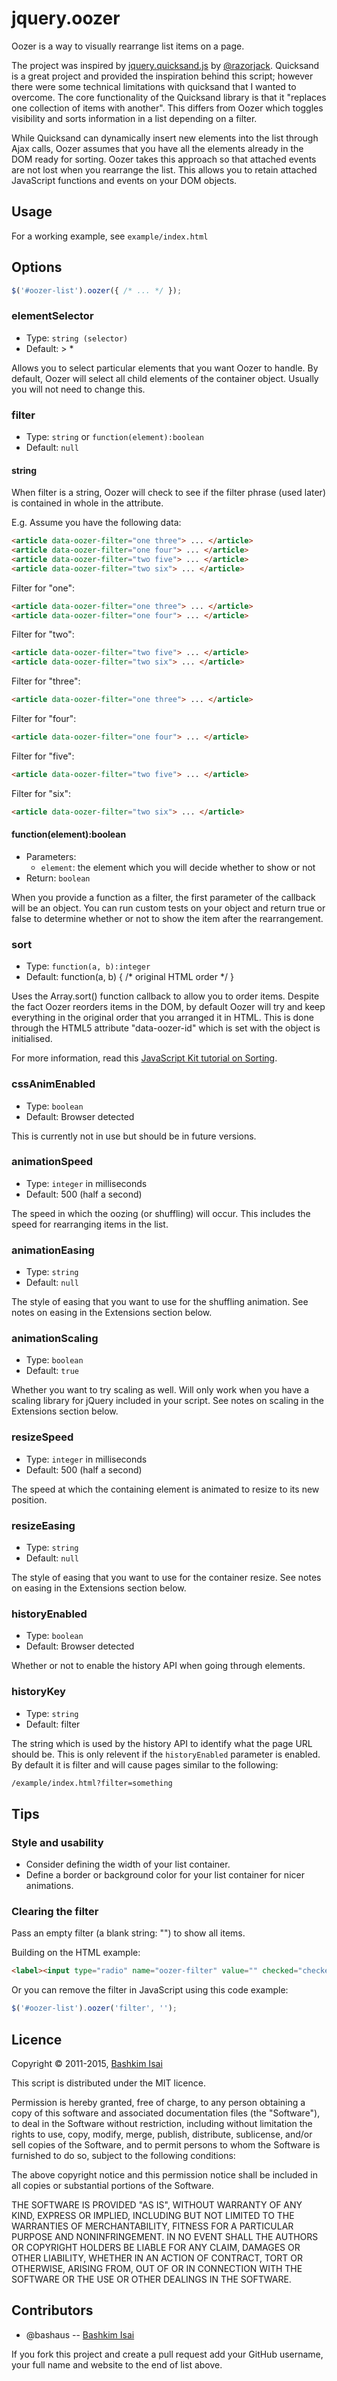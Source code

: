 # jquery.oozer

Oozer is a way to visually rearrange list items on a page.

The project was inspired by 
[jquery.quicksand.js](https://github.com/razorjack/quicksand/) by 
[@razorjack](https://github.com/razorjack/). Quicksand is a great project and 
provided the inspiration behind this script; however there were some technical 
limitations with quicksand that I wanted to overcome. The core functionality of 
the Quicksand library is that it "replaces one collection of items with 
another". This differs from Oozer which toggles visibility and sorts 
information in a list depending on a filter.

While Quicksand can dynamically insert new elements into the list through Ajax 
calls, Oozer assumes that you have all the elements already in the DOM ready 
for sorting. Oozer takes this approach so that attached events are not lost 
when you rearrange the list. This allows you to retain attached JavaScript 
functions and events on your DOM objects.

## Usage

For a working example, see `example/index.html`

## Options

```javascript
$('#oozer-list').oozer({ /* ... */ });
```

### elementSelector

* Type: `string (selector)`
* Default: > *

Allows you to select particular elements that you want Oozer to handle. By 
default, Oozer will select all child elements of the container object. Usually 
you will not need to change this.

### filter

* Type: `string` or `function(element):boolean`
* Default: `null`

#### string

When filter is a string, Oozer will check to see if the filter phrase (used 
later) is contained in whole in the attribute.

E.g. Assume you have the following data:

```html
<article data-oozer-filter="one three"> ... </article>
<article data-oozer-filter="one four"> ... </article>
<article data-oozer-filter="two five"> ... </article>
<article data-oozer-filter="two six"> ... </article>
```

Filter for "one":

```html
<article data-oozer-filter="one three"> ... </article>
<article data-oozer-filter="one four"> ... </article>
```

Filter for "two":

```html
<article data-oozer-filter="two five"> ... </article>
<article data-oozer-filter="two six"> ... </article>
```

Filter for "three":

```html
<article data-oozer-filter="one three"> ... </article>
```

Filter for "four":

```html
<article data-oozer-filter="one four"> ... </article>
```

Filter for "five":

```html
<article data-oozer-filter="two five"> ... </article>
```

Filter for "six":

```html
<article data-oozer-filter="two six"> ... </article>
```

#### function(element):boolean

* Parameters:
    * `element`: the element which you will decide whether to show or not
* Return: `boolean`

When you provide a function as a filter, the first parameter of the callback 
will be an object. You can run custom tests on your object and return true or 
false to determine whether or not to show the item after the rearrangement.

### sort

* Type: `function(a, b):integer`
* Default: function(a, b) { /* original HTML order */ }

Uses the Array.sort() function callback to allow you to order items. Despite 
the fact Oozer reorders items in the DOM, by default Oozer will try and keep 
everything in the original order that you arranged it in HTML. This is done 
through the HTML5 attribute "data-oozer-id" which is set with the object is 
initialised.

For more information, read this
[JavaScript Kit tutorial on Sorting](http://www.javascriptkit.com/javatutors/arraysort.shtml).

### cssAnimEnabled

* Type: `boolean`
* Default: Browser detected

This is currently not in use but should be in future versions.

### animationSpeed

* Type: `integer` in milliseconds
* Default: 500 (half a second)

The speed in which the oozing (or shuffling) will occur. This includes the 
speed for rearranging items in the list.

### animationEasing

* Type: `string`
* Default: `null`

The style of easing that you want to use for the shuffling animation. See notes 
on easing in the Extensions section below.

### animationScaling

* Type: `boolean`
* Default: `true`

Whether you want to try scaling as well. Will only work when you have a scaling 
library for jQuery included in your script. See notes on scaling in the 
Extensions section below.

### resizeSpeed

* Type: `integer` in milliseconds
* Default: 500 (half a second)

The speed at which the containing element is animated to resize to its new 
position.

### resizeEasing

* Type: `string`
* Default: `null`

The style of easing that you want to use for the container resize. See notes on 
easing in the Extensions section below.

### historyEnabled

* Type: `boolean`
* Default: Browser detected

Whether or not to enable the history API when going through elements.

### historyKey

* Type: `string`
* Default: filter

The string which is used by the history API to identify what the page URL 
should be. This is only relevent if the `historyEnabled` parameter is enabled.
By default it is filter and will cause pages similar to the following:

```html
/example/index.html?filter=something
```

## Tips

### Style and usability

* Consider defining the width of your list container.
* Define a border or background color for your list container for nicer animations.

### Clearing the filter

Pass an empty filter (a blank string: "") to show all items.

Building on the HTML example:

```html
<label><input type="radio" name="oozer-filter" value="" checked="checked" /> show all</label>
```

Or you can remove the filter in JavaScript using this code example:

```javascript
$('#oozer-list').oozer('filter', '');
```

## Licence

Copyright &copy; 2011-2015, [Bashkim Isai](http://www.bashkim.com.au)

This script is distributed under the MIT licence.

Permission is hereby granted, free of charge, to any person obtaining a copy of this software and associated documentation files (the "Software"), to deal in the Software without restriction, including without limitation the rights to use, copy, modify, merge, publish, distribute, sublicense, and/or sell copies of the Software, and to permit persons to whom the Software is furnished to do so, subject to the following conditions:

The above copyright notice and this permission notice shall be included in all copies or substantial portions of the Software.

THE SOFTWARE IS PROVIDED "AS IS", WITHOUT WARRANTY OF ANY KIND, EXPRESS OR IMPLIED, INCLUDING BUT NOT LIMITED TO THE WARRANTIES OF MERCHANTABILITY, FITNESS FOR A PARTICULAR PURPOSE AND NONINFRINGEMENT. IN NO EVENT SHALL THE AUTHORS OR COPYRIGHT HOLDERS BE LIABLE FOR ANY CLAIM, DAMAGES OR OTHER LIABILITY, WHETHER IN AN ACTION OF CONTRACT, TORT OR OTHERWISE, ARISING FROM, OUT OF OR IN CONNECTION WITH THE SOFTWARE OR THE USE OR OTHER DEALINGS IN THE SOFTWARE.

## Contributors

- @bashaus -- [Bashkim Isai](http://www.bashkim.com.au/)

If you fork this project and create a pull request add your GitHub username, your full name and website to the end of list above.
